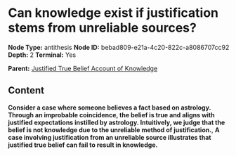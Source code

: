 # Can knowledge exist if justification stems from unreliable sources?

**Node Type:** antithesis
**Node ID:** bebad809-e21a-4c20-822c-a8086707cc92
**Depth:** 2
**Terminal:** Yes

**Parent:** [Justified True Belief Account of Knowledge](justified-true-belief-account-of-knowledge.md)

## Content

**Consider a case where someone believes a fact based on astrology. Through an improbable coincidence, the belief is true and aligns with justified expectations instilled by astrology. Intuitively, we judge that the belief is not knowledge due to the unreliable method of justification.**, **A case involving justification from an unreliable source illustrates that justified true belief can fail to result in knowledge.**
